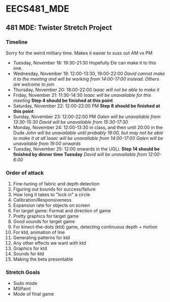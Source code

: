 EECS481_MDE
===========

481 MDE: Twister Stretch Project
--------------------------------

### Timeline
Sorry for the weird military time. Makes it easier to suss out AM vs PM
* Tuesday, November 18: 19:30-21:30
Hopefully Ele can make it to this one.
* Wednesday, November 19: 12:00-13:30, 19:00-22:00
*David cannot make it to the meeting and will be working from 14:00-17:00 instead. Others are welcome to join*
* Thursday, November 20: 18:00-22:00
*Isaac will not be able to make it*
* Friday, November 21: 11:30-14:30
*Isaac will be unavailable for this meeting*
**Step 4 should be finished at this point**
* Saturday, November 22: 12:00-22:00 PM
**Step 8 should be finished at this point**
* Sunday, November 23: 12:00-22:00 PM
*Galen will be unavailable from 13:30-15:30*
*David will be unavailable from 15:30-17:30*
* Monday, November 24: 12:00-13:30 in class, and then until 20:00 in the Dude
*John will be unavailable until probably 19:00, but may not be able to make it at all*
*Isaac will be unavailable from 14:00-17:00*
*Galen will be unavailable from 19:00 onwards*
* Tuesday, November 25: 12:00 onwards in the UGLi.
**Step 14 should be finished by dinner time Tuesday**
*David will be unavailable from 12:00-6:00*

### Order of attack
1. Fine-tuning of fabric and depth detection
2. Figuring out bounds for success/failure
3. How long it takes to "lock in" a circle
4. Calibration/Responsiveness
5. Expansion rate for objects on screen
6. For target game: Format and direction of game
7. Pretty graphics for target game
8. Good sounds for target game
9. For kinect-the-dots (ktd) game, detecting continuous depth + motion
10. For ktd, animation of line
11. Generating patterns for ktd
12. Any other effects we want with ktd
13. Graphics for ktd
14. Sounds for ktd
15. Making the beta presentable


### Stretch Goals
* Sudo mode
* MSPaint
* Mode of final game
